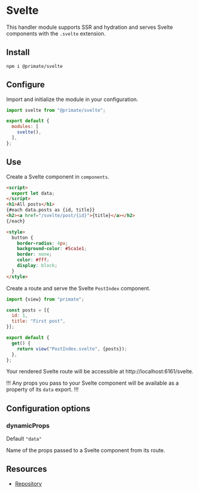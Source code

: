 # Svelte

This handler module supports SSR and hydration and serves Svelte components
with the `.svelte` extension.

## Install

`npm i @primate/svelte`

## Configure

Import and initialize the module in your configuration.

```js caption=primate.config.js
import svelte from "@primate/svelte";

export default {
  modules: [
    svelte(),
  ],
};
```

## Use

Create a Svelte component in `components`.

```html caption=components/PostIndex.svelte
<script>
  export let data;
</script>
<h1>All posts</h1>
{#each data.posts as {id, title}}
<h2><a href="/svelte/post/{id}">{title}</a></h2>
{/each}

<style>
  button {
    border-radius: 4px;
    background-color: #5ca1e1;
    border: none;
    color: #fff;
    display: block;
  }
</style>
```

Create a route and serve the Svelte `PostIndex` component.

```js caption=routes/svelte.js
import {view} from "primate";

const posts = [{
  id: 1,
  title: "First post",
}];

export default {
  get() {
    return view("PostIndex.svelte", {posts});
  },
};
```

Your rendered Svelte route will be accessible at http://localhost:6161/svelte.

!!!
Any props you pass to your Svelte component will be available as a property of
its `data` export.
!!!

## Configuration options

### dynamicProps

Default `"data"`

Name of the props passed to a Svelte component from its route.

## Resources

* [Repository][repo]

[repo]: https://github.com/primatejs/primate/tree/master/packages/svelte
